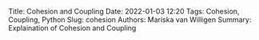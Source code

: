Title: Cohesion and Coupling
Date: 2022-01-03 12:20
Tags: Cohesion, Coupling, Python
Slug: cohesion
Authors: Mariska van Willigen
Summary: Explaination of Cohesion and Coupling